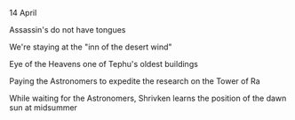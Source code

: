 14 April

Assassin's do not have tongues

We're staying at the "inn of the desert wind"



Eye of the Heavens
one of Tephu's oldest buildings

Paying the Astronomers to expedite the research on the Tower of Ra


While waiting for the Astronomers, Shrivken learns the position of the dawn sun at midsummer


